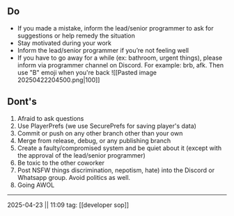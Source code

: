 ## Do
- If you made a mistake, inform the lead/senior programmer to ask for suggestions or help remedy the situation
- Stay motivated during your work
- Inform the lead/senior programmer if you’re not feeling well
- If you have to go away for a while (ex: bathroom, urgent things), please inform via programmer channel on Discord. For example: brb, afk.
  Then use "B" emoji when you're back
  ![[Pasted image 20250422204500.png|100]]
## Dont's
1. Afraid to ask questions
2. Use PlayerPrefs (we use SecurePrefs for saving player's data)
3. Commit or push on any other branch other than your own
4. Merge from release, debug, or any publishing branch
5. Create a faulty/compromised system and be quiet about it (except with the approval of the lead/senior programmer)
6. Be toxic to the other coworker
7. Post NSFW things discrimination, nepotism, hate) into the Discord or Whatsapp group. Avoid politics as well.
8. Going AWOL

___
2025-04-23 || 11:09
tag: [[developer sop]]